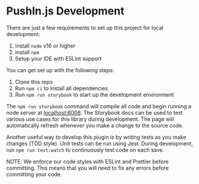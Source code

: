 # PushIn.js Development

There are just a few requirements to set up this project for local development:

1. install `node` v16 or higher
2. install `npm`
3. Setup your IDE with ESLint support

You can get set up with the following steps:

1. Clone this repo
2. Run `npm ci` to install all dependencies
3. Run `npm run storybook` to start up the development environment

The `npm run storybook` command will compile all code and begin running a node server at [localhost:6006](). The Storybook docs can be used to test various use cases for this library during development. The page will automatically refresh whenever you make a change to the source code.

Another useful way to develop this plugin is by writing tests as you make changes (TDD style). Unit tests can be run using Jest. During development, run `npm run test:watch` to continuously test code on each save.

NOTE: We enforce our code styles with ESLint and Prettier before committing. This means that you will need to fix any errors before committing your code.
